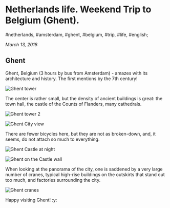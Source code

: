 # Netherlands life. Weekend Trip to Belgium (Ghent).

#netherlands, #amsterdam, #ghent, #belgium, #trip, #life, #english;

_March 13, 2018_

## Ghent

Ghent, Belgium (3 hours by bus from Amsterdam) - amazes with its architecture and history. The first mentions by the 7th century!

![Ghent tower](/images/netherlands-life-weekend-trip-to-belgium-ghent/1.jpg "Ghent tower")

The center is rather small, but the density of ancient buildings is great: the town hall, the castle of the Counts of Flanders, many cathedrals.

![Ghent tower 2](/images/netherlands-life-weekend-trip-to-belgium-ghent/2.jpg "Ghent tower 2")

![Ghent City view](/images/netherlands-life-weekend-trip-to-belgium-ghent/3.jpg "Ghent City view")

There are fewer bicycles here, but they are not as broken-down, and, it seems, do not attach so much to everything.

![Ghent Castle at night](/images/netherlands-life-weekend-trip-to-belgium-ghent/4.jpg "Ghent Castle at night")

![Ghent on the Castle wall](/images/netherlands-life-weekend-trip-to-belgium-ghent/5.jpg "Ghent on the Castle wall")

When looking at the panorama of the city, one is saddened by a very large number of cranes, typical high-rise buildings on the outskirts that stand out too much, and factories surrounding the city.

![Ghent cranes](/images/netherlands-life-weekend-trip-to-belgium-ghent/6.jpg "Ghent cranes")

Happy visiting Ghent! :y:

